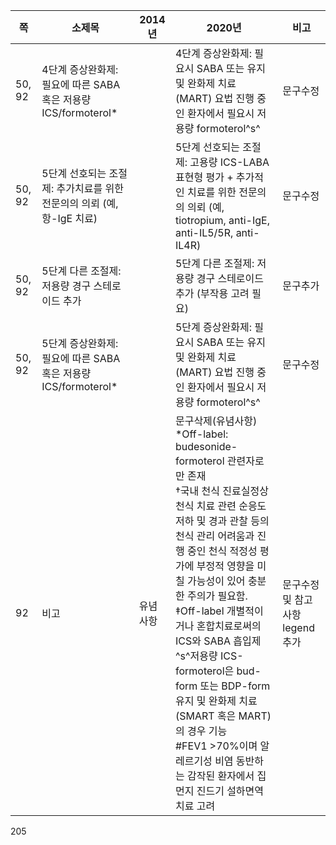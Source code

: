 | 쪽 | 소제목 | 2014년 | 2020년 | 비고 |
|---|---|---|---|---|
| 50, 92 | 4단계 증상완화제: 필요에 따른 SABA 혹은 저용량 ICS/formoterol\* | | 4단계 증상완화제: 필요시 SABA 또는 유지 및 완화제 치료(MART) 요법 진행 중인 환자에서 필요시 저용량 formoterol^s^ | 문구수정 |
| 50, 92 | 5단계 선호되는 조절제: 추가치료를 위한 전문의의 의뢰 (예, 항-IgE 치료) | | 5단계 선호되는 조절제: 고용량 ICS-LABA 표현형 평가 + 추가적인 치료를 위한 전문의의 의뢰 (예, tiotropium, anti-IgE, anti-IL5/5R, anti-IL4R) | 문구수정 |
| 50, 92 | 5단계 다른 조절제: 저용량 경구 스테로이드 추가 | | 5단계 다른 조절제: 저용량 경구 스테로이드 추가 (부작용 고려 필요) | 문구추가 |
| 50, 92 | 5단계 증상완화제: 필요에 따른 SABA 혹은 저용량 ICS/formoterol\* | | 5단계 증상완화제: 필요시 SABA 또는 유지 및 완화제 치료(MART) 요법 진행 중인 환자에서 필요시 저용량 formoterol^s^ | 문구수정 |
| 92 | 비고 | 유념사항 | 문구삭제(유념사항)<br>\*Off-label: budesonide-formoterol 관련자로만 존재<br>†국내 천식 진료실정상 천식 치료 관련 순응도 저하 및 경과 관찰 등의 천식 관리 어려움과 진행 중인 천식 적정성 평가에 부정적 영향을 미칠 가능성이 있어 충분한 주의가 필요함.<br>‡Off-label 개별적이거나 혼합치료로써의 ICS와 SABA 흡입제<br>^s^저용량 ICS-formoterol은 bud-form 또는 BDP-form 유지 및 완화제 치료(SMART 혹은 MART)의 경우 기능<br>\#FEV1 >70%이며 알레르기성 비염 동반하는 감작된 환자에서 집먼지 진드기 설하면역치료 고려 | 문구수정 및 참고사항 legend 추가 |
<PAGE>205